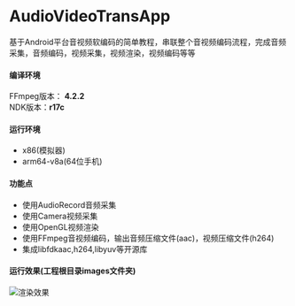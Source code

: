 # AudioVideoTransApp
基于Android平台音视频软编码的简单教程，串联整个音视频编码流程，完成音频采集，音频编码，视频采集，视频渲染，视频编码等等

#### 编译环境
FFmpeg版本： **4.2.2**    
NDK版本：**r17c** 
#### 运行环境
* x86(模拟器)
* arm64-v8a(64位手机)
#### 功能点
* 使用AudioRecord音频采集
* 使用Camera视频采集
* 使用OpenGL视频渲染
* 使用FFmpeg音视频编码，输出音频压缩文件(aac)，视频压缩文件(h264)
* 集成libfdkaac,h264,libyuv等开源库
#### 运行效果(工程根目录images文件夹)
![渲染效果](https://github.com/wanglongsoft/AudioVideoTransApp/tree/master/images/display.png)
